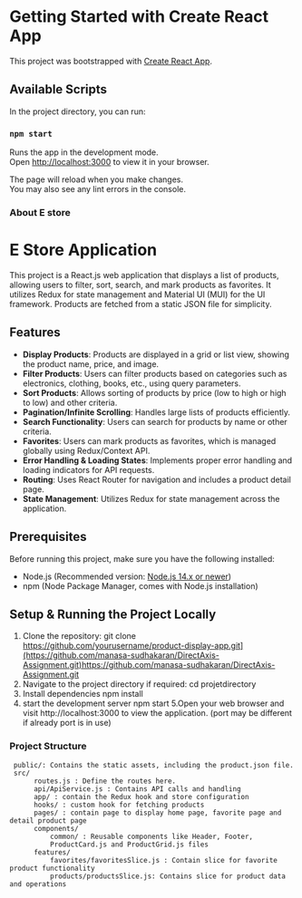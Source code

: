 # Getting Started with Create React App

This project was bootstrapped with [Create React App](https://github.com/facebook/create-react-app).

## Available Scripts

In the project directory, you can run:

### `npm start`

Runs the app in the development mode.\
Open [http://localhost:3000](http://localhost:3000) to view it in your browser.

The page will reload when you make changes.\
You may also see any lint errors in the console.

### About E store

# E Store Application

This project is a React.js web application that displays a list of products, allowing users to filter, sort, search, and mark products as favorites. It utilizes Redux for state management and Material UI (MUI) for the UI framework. Products are fetched from a static JSON file for simplicity.

## Features

- **Display Products**: Products are displayed in a grid or list view, showing the product name, price, and image.
- **Filter Products**: Users can filter products based on categories such as electronics, clothing, books, etc., using query parameters.
- **Sort Products**: Allows sorting of products by price (low to high or high to low) and other criteria.
- **Pagination/Infinite Scrolling**: Handles large lists of products efficiently.
- **Search Functionality**: Users can search for products by name or other criteria.
- **Favorites**: Users can mark products as favorites, which is managed globally using Redux/Context API.
- **Error Handling & Loading States**: Implements proper error handling and loading indicators for API requests.
- **Routing**: Uses React Router for navigation and includes a product detail page.
- **State Management**: Utilizes Redux for state management across the application.

## Prerequisites

Before running this project, make sure you have the following installed:
- Node.js (Recommended version: [Node.js 14.x or newer](https://nodejs.org/))
- npm (Node Package Manager, comes with Node.js installation)

## Setup & Running the Project Locally

1. Clone the repository:
   git clone https://github.com/yourusername/product-display-app.git](https://github.com/manasa-sudhakaran/DirectAxis-Assignment.git)https://github.com/manasa-sudhakaran/DirectAxis-Assignment.git
2. Navigate to the project directory if required:
   cd projetdirectory
3. Install dependencies
   npm install
4. start the development server
   npm start
5.Open your web browser and visit http://localhost:3000 to view the application. (port may be different if already port is in use)

### Project Structure
     public/: Contains the static assets, including the product.json file.
     src/
          routes.js : Define the routes here.
          api/ApiService.js : Contains API calls and handling
          app/ : contain the Redux hook and store configuration
          hooks/ : custom hook for fetching products
          pages/ : contain page to display home page, favorite page and detail product page
          components/
              common/ : Reusable components like Header, Footer, 
              ProductCard.js and ProductGrid.js files
          features/
              favorites/favoritesSlice.js : Contain slice for favorite product functionality
              products/productsSlice.js: Contains slice for product data and operations 


  

